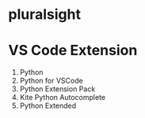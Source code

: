 # pluralsight

# VS Code Extension
1. Python
2. Python for VSCode
3. Python Extension Pack
4. Kite Python Autocomplete
5. Python Extended
